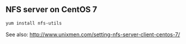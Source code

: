 ## NFS server on CentOS 7

```sh
yum install nfs-utils
```

See also: http://www.unixmen.com/setting-nfs-server-client-centos-7/